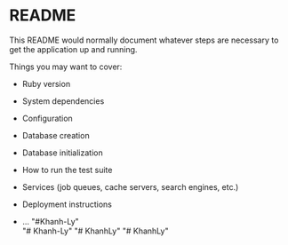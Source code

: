 # README

This README would normally document whatever steps are necessary to get the
application up and running.

Things you may want to cover:

* Ruby version

* System dependencies

* Configuration

* Database creation

* Database initialization

* How to run the test suite

* Services (job queues, cache servers, search engines, etc.)

* Deployment instructions

* ...
"#Khanh-Ly"  
"# Khanh-Ly" 
"# KhanhLy" 
"# KhanhLy" 
